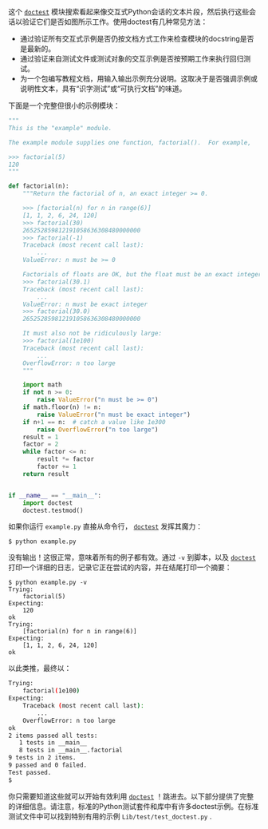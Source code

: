 这个 [`doctest`](https://www.osgeo.cn/cpython/library/doctest.html#module-doctest) 模块搜索看起来像交互式Python会话的文本片段，然后执行这些会话以验证它们是否如图所示工作。使用doctest有几种常见方法：

- 通过验证所有交互式示例是否仍按文档方式工作来检查模块的docstring是否是最新的。
- 通过验证来自测试文件或测试对象的交互示例是否按预期工作来执行回归测试。
- 为一个包编写教程文档，用输入输出示例充分说明。这取决于是否强调示例或说明性文本，具有“识字测试”或“可执行文档”的味道。

下面是一个完整但很小的示例模块：

```python
"""
This is the "example" module.

The example module supplies one function, factorial().  For example,

>>> factorial(5)
120
"""

def factorial(n):
    """Return the factorial of n, an exact integer >= 0.

    >>> [factorial(n) for n in range(6)]
    [1, 1, 2, 6, 24, 120]
    >>> factorial(30)
    265252859812191058636308480000000
    >>> factorial(-1)
    Traceback (most recent call last):
        ...
    ValueError: n must be >= 0

    Factorials of floats are OK, but the float must be an exact integer:
    >>> factorial(30.1)
    Traceback (most recent call last):
        ...
    ValueError: n must be exact integer
    >>> factorial(30.0)
    265252859812191058636308480000000

    It must also not be ridiculously large:
    >>> factorial(1e100)
    Traceback (most recent call last):
        ...
    OverflowError: n too large
    """

    import math
    if not n >= 0:
        raise ValueError("n must be >= 0")
    if math.floor(n) != n:
        raise ValueError("n must be exact integer")
    if n+1 == n:  # catch a value like 1e300
        raise OverflowError("n too large")
    result = 1
    factor = 2
    while factor <= n:
        result *= factor
        factor += 1
    return result


if __name__ == "__main__":
    import doctest
    doctest.testmod()
```

如果你运行 `example.py` 直接从命令行， [`doctest`](https://www.osgeo.cn/cpython/library/doctest.html#module-doctest) 发挥其魔力：

```
$ python example.py
```

没有输出！这很正常，意味着所有的例子都有效。通过 `-v` 到脚本，以及 [`doctest`](https://www.osgeo.cn/cpython/library/doctest.html#module-doctest) 打印一个详细的日志，记录它正在尝试的内容，并在结尾打印一个摘要：

```
$ python example.py -v
Trying:
    factorial(5)
Expecting:
    120
ok
Trying:
    [factorial(n) for n in range(6)]
Expecting:
    [1, 1, 2, 6, 24, 120]
ok
```

以此类推，最终以：

```bash
Trying:
    factorial(1e100)
Expecting:
    Traceback (most recent call last):
        ...
    OverflowError: n too large
ok
2 items passed all tests:
   1 tests in __main__
   8 tests in __main__.factorial
9 tests in 2 items.
9 passed and 0 failed.
Test passed.
$
```

你只需要知道这些就可以开始有效利用 [`doctest`](https://www.osgeo.cn/cpython/library/doctest.html#module-doctest) ！跳进去。以下部分提供了完整的详细信息。请注意，标准的Python测试套件和库中有许多doctest示例。在标准测试文件中可以找到特别有用的示例 `Lib/test/test_doctest.py` .